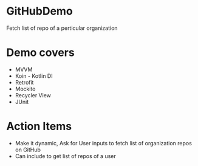 # GitHubDemo
Fetch list of repo of a perticular organization

# Demo covers
- MVVM
- Koin - Kotlin DI
- Retrofit
- Mockito
- Recycler View
- JUnit

# Action Items
- Make it dynamic, Ask for User inputs to fetch list of organization repos on GitHub
- Can include to get list of repos of a user

